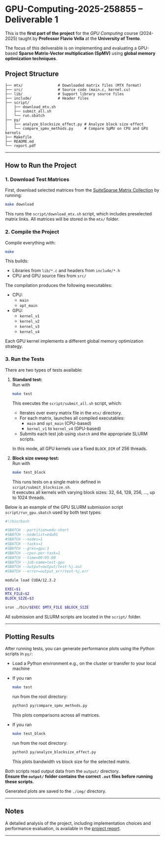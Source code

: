 # GPU-Computing-2025-258855 – Deliverable 1

This is the **first part of the project** for the *GPU Computing* course (2024-2025) taught by **Professor Flavio Vella** at the **University of Trento**.  

The focus of this deliverable is on implementing and evaluating a GPU-based **Sparse Matrix-Vector multiplication (SpMV)** using **global memory optimization techniques**.

## Project Structure

```text
├── mtx/                # Downloaded matrix files (MTX format)
├── src/                # Source code (main.c, kernel.cu)
├── lib/                # Support library source files
├── include/            # Header files
├── script/
│   ├── download_mtx.sh
│   ├── submit_all.sh
│   └── run.sbatch
├── py/
│   ├── analyze_blocksize_effect.py # Analyze block size effect
│   └── compare_spmv_methods.py     # Compare SpMV on CPU and GPU kernels
├── Makefile
├── README.md
└── report.pdf
```

---

## How to Run the Project

### 1. Download Test Matrices

First, download selected matrices from the [SuiteSparse Matrix Collection](https://sparse.tamu.edu/) by running:

```bash
make download
```

This runs the `script/download_mtx.sh` script, which includes preselected matrix links. All matrices will be stored in the `mtx/` folder.

### 2. Compile the Project

Compile everything with:

```bash
make
```

This builds:
- Libraries from `lib/*.c` and headers from `include/*.h`
- CPU and GPU source files from `src/`

The compilation produces the following executables:
- CPU:
  - `main`
  - `opt_main`
- GPU:
  - `kernel_v1`
  - `kernel_v2`
  - `kernel_v3`
  - `kernel_v4`

Each GPU kernel implements a different global memory optimization strategy.

### 3. Run the Tests

There are two types of tests available:

1. **Standard test:**  
   Run with
   ```bash
   make test
   ```
   This executes the `script/submit_all.sh` script, which:
   - Iterates over every matrix file in the `mtx/` directory.
   - For each matrix, launches all compiled executables:
     - `main` and `opt_main` (CPU-based)
     - `kernel_v1` to `kernel_v4` (GPU-based)
   - Submits each test job using `sbatch` and the appropriate SLURM scripts.

   In this mode, all GPU kernels use a fixed `BLOCK_DIM` of 256 threads.

2. **Block size sweep test:**  
   Run with
   ```bash
   make test_block
   ```
   This runs tests on a single matrix defined in `script/submit_blocksize.sh`.  
   It executes all kernels with varying block sizes: 32, 64, 128, 256, ..., up to 1024 threads.

Below is an example of the GPU SLURM submission script `script/run_gpu.sbatch` used by both test types:

```bash
#!/bin/bash

#SBATCH --partition=edu-short
#SBATCH --nodelist=edu01
#SBATCH --nodes=1
#SBATCH --tasks=1
#SBATCH --gres=gpu:1
#SBATCH --cpus-per-task=1
#SBATCH --time=00:05:00
#SBATCH --job-name=test-gpu
#SBATCH --output=output/test-%j.out
#SBATCH --error=output_err/test-%j.err

module load CUDA/12.3.2

EXEC=$1
MTX_FILE=$2
BLOCK_SIZE=$3

srun ./bin/$EXEC $MTX_FILE $BLOCK_SIZE
```

All submission and SLURM scripts are located in the `script/` folder.

---

## Plotting Results

After running tests, you can generate performance plots using the Python scripts in `py/`:

- Load a Python environment e.g., on the cluster or transfer to your local machine

- If you ran
  ```bash
  make test
  ```
  run from the root directory:
  ```bash
  python3 py/compare_spmv_methods.py
  ```
  This plots comparisons across all matrices.

- If you ran
  ```bash
  make test_block
  ```
  run from the root directory:
  ```bash
  python3 py/analyze_blocksize_effect.py
  ```
  This plots bandwidth vs block size for the selected matrix.

Both scripts read output data from the `output/` directory.  
**Ensure the `output/` folder contains the correct `.out` files before running these scripts.**

Generated plots are saved to the `./img/` directory.

---

## Notes
A detailed analysis of the project, including implementation choices and performance evaluation, is available in the [project report](./Deliverable1_report.pdf).

---